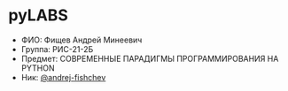 # pyLABS
- ФИО: Фищев Андрей Минеевич
- Группа: РИС-21-2Б
- Предмет: СОВРЕМЕННЫЕ ПАРАДИГМЫ ПРОГРАММИРОВАНИЯ НА PYTHON
- Ник: [@andrej-fishchev](https://github.com/andrej-fishchev)